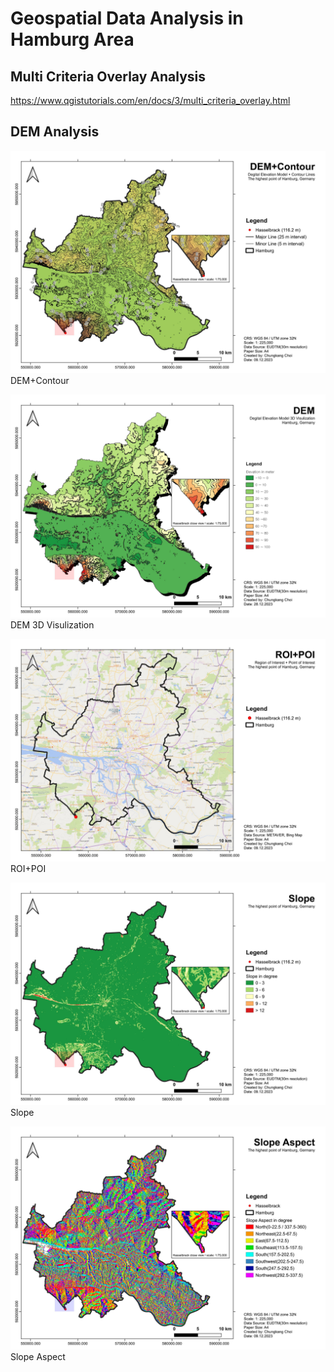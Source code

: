 # Geospatial Data Analysis in Hamburg Area

## Multi Criteria Overlay Analysis
https://www.qgistutorials.com/en/docs/3/multi_criteria_overlay.html


## DEM Analysis

![DEM+Contour](layout/layout-DEM+Contour_hamburg.jpeg)
DEM+Contour

![DEM3D](layout/layout-DEM3D.jpeg)
DEM 3D Visulization

![ROI+POI](layout/layout-ROI+POI_hamburg.jpeg)
ROI+POI


![Slope](layout/layout-slope_hamburg.jpeg)
Slope


![Slope Aspect](layout/layout-slope_aspect_hamburg.jpeg)
Slope Aspect
